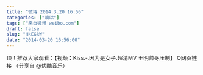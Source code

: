```yaml
---
title: "微博 2014.3.20 16:56"
categories: ["嘀咕"]
tags: ["来自微博 weibo.com"]
draft: false
slug: "HkEGkW"
date: "2014-03-20 16:56:00"
---
```


<p>顶！推荐大家观看：【视频：Kiss.-.因为是女子.超清MV 王明帅哥压制】 O网页链接 （分享自 @优酷音乐） ​​​​</p>
